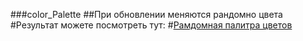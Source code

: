 ###color_Palette
##При обновлении меняются рандомно цвета
#Результат можете посмотреть тут:
#[Рамдомная палитра цветов](https://statusqvo.github.io/color_Palette/)
